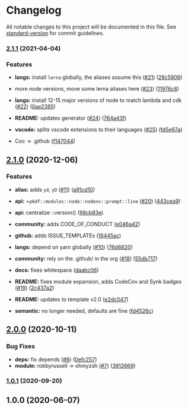 # Changelog

All notable changes to this project will be documented in this file. See [standard-version](https://github.com/conventional-changelog/standard-version) for commit guidelines.

### [2.1.1](https://github.com/p6m7g8/p6df-node/compare/v2.1.0...v2.1.1) (2021-04-04)


### Features

* **langs:** install `lerna` globally, the aliases assume this ([#21](https://github.com/p6m7g8/p6df-node/issues/21)) ([28c5906](https://github.com/p6m7g8/p6df-node/commit/28c59063826902e08c507de1ba945eeacd80a318))
* more node versions, move some lerna aliases here ([#23](https://github.com/p6m7g8/p6df-node/issues/23)) ([11976c8](https://github.com/p6m7g8/p6df-node/commit/11976c801d70d45b041cd48fbf5be96cbde18914))
* **langs:** install 12-15 major versions of node to match lambda and cdk ([#22](https://github.com/p6m7g8/p6df-node/issues/22)) ([0ae2385](https://github.com/p6m7g8/p6df-node/commit/0ae23856338c00163dd71f4cc16848072c2ccbcf))


* **README:** updates generator ([#24](https://github.com/p6m7g8/p6df-node/issues/24)) ([764a43f](https://github.com/p6m7g8/p6df-node/commit/764a43fe7a39f6a057ba74b61a794370fd225814))
* **vscode:** splits vscode extensions to their languages ([#25](https://github.com/p6m7g8/p6df-node/issues/25)) ([fd5e67a](https://github.com/p6m7g8/p6df-node/commit/fd5e67ae28b3fdeb3ea34af9727561ecca62e095))
* Coc -> .github ([f147044](https://github.com/p6m7g8/p6df-node/commit/f147044dc106778a3c3419b9718b73703bcdc9f6))

## [2.1.0](https://github.com/p6m7g8/p6df-node/compare/v2.0.0...v2.1.0) (2020-12-06)


### Features

* **alias:** adds `yd`, `yD` ([#11](https://github.com/p6m7g8/p6df-node/issues/11)) ([a91cd10](https://github.com/p6m7g8/p6df-node/commit/a91cd10947123681159a62f75212228d78ceac07))
* **api:** +`p6df::modules::node::nodenv::prompt::line` ([#20](https://github.com/p6m7g8/p6df-node/issues/20)) ([443cea9](https://github.com/p6m7g8/p6df-node/commit/443cea9d5dcbbddcc863f516fbcee64422a5b617))
* **api:** centralize ::version() ([98cb83e](https://github.com/p6m7g8/p6df-node/commit/98cb83e2741d36eed2108161e70d050cf6b8a320))
* **community:** adds CODE_OF_CONDUCT ([e046a42](https://github.com/p6m7g8/p6df-node/commit/e046a428287a093c9556edfa113e4c42c4e57eaa))
* **github:** adds ISSUE_TEMPLATEs ([16445ac](https://github.com/p6m7g8/p6df-node/commit/16445acac8d17a80d953cf3ce81cf2bca8a62550))
* **langs:** depend on yarn globally ([#10](https://github.com/p6m7g8/p6df-node/issues/10)) ([76d6820](https://github.com/p6m7g8/p6df-node/commit/76d6820256389c3c0b1695b7ef114275413fbbe4))


* **community:** rely on the .github/ in the org ([#18](https://github.com/p6m7g8/p6df-node/issues/18)) ([55db717](https://github.com/p6m7g8/p6df-node/commit/55db717af07013842d0578cb6df360e8767b5a08))
* **docs:** fixes whitespace ([daabc06](https://github.com/p6m7g8/p6df-node/commit/daabc0633ecb8e8371c8cef81b38c8a87d483efc))
* **README:** fixes module expansion, adds CodeCov and Synk badges ([#19](https://github.com/p6m7g8/p6df-node/issues/19)) ([2c437a2](https://github.com/p6m7g8/p6df-node/commit/2c437a23a95d5813e2da7352131bdb053341c40f))
* **README:** updates to template v2.0 ([e2dc047](https://github.com/p6m7g8/p6df-node/commit/e2dc047b8e7211a7813e4aca04aa3d0fbc0b3c4d))
* **semantic:** no longer needed, defaults are fine ([fd4526c](https://github.com/p6m7g8/p6df-node/commit/fd4526cde78d196e394dfc71c1e89efd76975f34))

## [2.0.0](https://github.com/p6m7g8/p6df-node/compare/v1.0.1...v2.0.0) (2020-10-11)


### Bug Fixes

* **deps:** fix depends ([#8](https://github.com/p6m7g8/p6df-node/issues/8)) ([0efc257](https://github.com/p6m7g8/p6df-node/commit/0efc2573daa51a7eb4aece214c5637d07435b1ed))
* **module:** robbyrussell -> ohmyzsh ([#7](https://github.com/p6m7g8/p6df-node/issues/7)) ([3912669](https://github.com/p6m7g8/p6df-node/commit/391266947784c2ff591aee4e9c39a6e58ed133c4))

### [1.0.1](https://github.com/p6m7g8/p6df-node/compare/v1.0.0...v1.0.1) (2020-09-20)

## 1.0.0 (2020-06-07)
